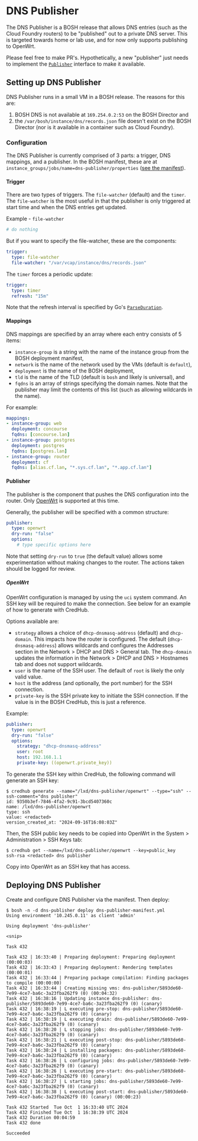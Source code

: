 # DNS Publisher

The DNS Publisher is a BOSH release that allows DNS entries (such as the Cloud Foundry routers) to be "published" out to a private DNS server. This is targeted towards home or lab use, and for now only supports publishing to OpenWrt.

Please feel free to make PR's. Hypothetically, a new "publisher" just needs to implement the [`Publisher`](src/publishers/publisher.go) interface to make it available.

## Setting up DNS Publisher

DNS Publisher runs in a small VM in a BOSH release. The reasons for this are:

1. BOSH DNS is not available at `169.254.0.2:53` on the BOSH Director and
2. the `/var/bosh/instance/dns/records.json` file doesn't exist on the BOSH Director (nor is it available in a container such as Cloud Foundry).

### Configuration

The DNS Publisher is currently comprised of 3 parts: a trigger, DNS mappings, and a publisher. In the BOSH manifest, these are at `instance_groups/jobs/name=dns-publisher/properties` ([see the manifest](dns-publisher-manifest.yml)).

#### Trigger

There are two types of triggers. The `file-watcher` (default) and the `timer`. The `file-watcher` is the most useful in that the publisher is only triggered at start time and when the DNS entries get updated.

Example - `file-watcher`

```yaml
# do nothing
```

But if you want to specify the file-watcher, these are the components:

```yaml
trigger:
  type: file-watcher
  file-watcher: "/var/vcap/instance/dns/records.json"
```

The `timer` forces a periodic update:

```yaml
trigger:
  type: timer
  refresh: "15m"
```

Note that the refresh interval is specified by Go's [`ParseDuration`](https://pkg.go.dev/time#ParseDuration).

#### Mappings

DNS mappings are specified by an array where each entry consists of 5 items:

* `instance-group` is a string with the name of the instance group from the BOSH deployment manifest,
* `network` is the name of the network used by the VMs (default is `default`),
* `deployment` is the name of the BOSH deployment,
* `tld` is the name of the TLD (default is `bosh` and likely is universal), and
* `fqdns` is an array of strings specifying the domain names. Note that the publisher may limit the contents of this list (such as allowing wildcards in the name).

For example:

```yaml
mappings:
- instance-group: web
  deployment: concourse
  fqdns: [concourse.lan]
- instance-group: postgres
  deployment: postgres
  fqdns: [postgres.lan]
- instance-group: router
  deployment: cf
  fqdns: [alias.cf.lan, "*.sys.cf.lan", "*.app.cf.lan"]
```

#### Publisher

The publisher is the component that pushes the DNS configuration into the router. Only [OpenWrt](https://openwrt.org/) is supported at this time.

Generally, the publisher will be specified with a common structure:

```yaml
publisher:
  type: openwrt
  dry-run: "false"
  options:
    # type specific options here
```

Note that setting `dry-run` to `true` (the default value) allows some experimentation without making changes to the router. The actions taken should be logged for review.

##### OpenWrt

OpenWrt configuration is managed by using the `uci` system command. An SSH key will be required to make the connection. See below for an example of how to generate with CredHub.

Options available are:

* `strategy` allows a choice of `dhcp-dnsmasq-address` (default) and `dhcp-domain`. This impacts how the router is configured. The default (`dhcp-dnsmasq-address`) allows wildcards and configures the Addresses section in the Network > DHCP and DNS > General tab. The `dhcp-domain` updates the information in the Network > DHCP and DNS > Hostnames tab and does not support wildcards.
* `user` is the name of the SSH user. The default of `root` is likely the only valid value.
* `host` is the address (and optionally, the port number) for the SSH connection.
* `private-key` is the SSH private key to initiate the SSH connection. If the value is in the BOSH CredHub, this is just a reference.

Example:

```yaml
publisher:
  type: openwrt
  dry-run: "false"
  options:
    strategy: "dhcp-dnsmasq-address"
    user: root
    host: 192.168.1.1
    private-key: ((openwrt.private_key))
```

To generate the SSH key within CredHub, the following command will generate an SSH key:

```shell
$ credhub generate --name="/lxd/dns-publisher/openwrt" --type="ssh" --ssh-comment="dns publisher"
id: 9350b3ef-7846-4fa2-9c91-3bcd5407360c
name: /lxd/dns-publisher/openwrt
type: ssh
value: <redacted>
version_created_at: "2024-09-16T16:08:03Z"
```

Then, the SSH public key needs to be copied into OpenWrt in the System > Administration > SSH Keys tab:

```shell
$ credhub get --name=/lxd/dns-publisher/openwrt --key=public_key
ssh-rsa <redacted> dns publisher
```

Copy into OpenWrt as an SSH key that has access.

## Deploying DNS Publisher

Create and configure DNS Publisher via the manifest. Then deploy:

```shell
$ bosh -n -d dns-publisher deploy dns-publisher-manifest.yml 
Using environment '10.245.0.11' as client 'admin'

Using deployment 'dns-publisher'

<snip>

Task 432

Task 432 | 16:33:40 | Preparing deployment: Preparing deployment (00:00:03)
Task 432 | 16:33:43 | Preparing deployment: Rendering templates (00:00:01)
Task 432 | 16:33:44 | Preparing package compilation: Finding packages to compile (00:00:00)
Task 432 | 16:33:44 | Creating missing vms: dns-publisher/5893de60-7e99-4ce7-ba6c-3a23fba262f9 (0) (00:04:32)
Task 432 | 16:38:16 | Updating instance dns-publisher: dns-publisher/5893de60-7e99-4ce7-ba6c-3a23fba262f9 (0) (canary)
Task 432 | 16:38:19 | L executing pre-stop: dns-publisher/5893de60-7e99-4ce7-ba6c-3a23fba262f9 (0) (canary)
Task 432 | 16:38:19 | L executing drain: dns-publisher/5893de60-7e99-4ce7-ba6c-3a23fba262f9 (0) (canary)
Task 432 | 16:38:20 | L stopping jobs: dns-publisher/5893de60-7e99-4ce7-ba6c-3a23fba262f9 (0) (canary)
Task 432 | 16:38:21 | L executing post-stop: dns-publisher/5893de60-7e99-4ce7-ba6c-3a23fba262f9 (0) (canary)
Task 432 | 16:38:24 | L installing packages: dns-publisher/5893de60-7e99-4ce7-ba6c-3a23fba262f9 (0) (canary)
Task 432 | 16:38:26 | L configuring jobs: dns-publisher/5893de60-7e99-4ce7-ba6c-3a23fba262f9 (0) (canary)
Task 432 | 16:38:26 | L executing pre-start: dns-publisher/5893de60-7e99-4ce7-ba6c-3a23fba262f9 (0) (canary)
Task 432 | 16:38:27 | L starting jobs: dns-publisher/5893de60-7e99-4ce7-ba6c-3a23fba262f9 (0) (canary)
Task 432 | 16:38:38 | L executing post-start: dns-publisher/5893de60-7e99-4ce7-ba6c-3a23fba262f9 (0) (canary) (00:00:23)

Task 432 Started  Tue Oct  1 16:33:40 UTC 2024
Task 432 Finished Tue Oct  1 16:38:39 UTC 2024
Task 432 Duration 00:04:59
Task 432 done

Succeeded
```
